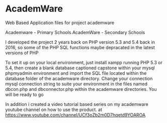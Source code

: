 # AcademWare
Web Based Application files for project academware

Academware - Primary Schools
AcademWare - Secondary Schools

I developed the project 2 years back on PHP version 5.3 and 5.4 back in 2016, so some of the PHP SQL functions maybe depracated in the latest versions of PHP

To set it up on your local environment, just install xampp running PHP 5.3 or 5.4, then create a blank database captioned capstone within your mysql phpmyadmin environment and import the SQL file located within the database folder of the academware directory. Change your connection mysql connection string to suite your environment in the files named dbcon.php and dbconnector.php within the academware directories. You will  be ready to go

In addition i created a video tutorial based series on my academware youtube channel on how to use the product. 
at https://www.youtube.com/channel/UCf3oZb2m0D7hqetd9YOAROA

